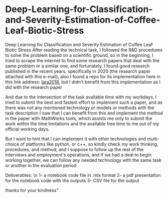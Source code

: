 # Deep-Learning-for-Classification-and-Severity-Estimation-of-Coffee-Leaf-Biotic-Stress
Deep Learning for Classification and Severity Estimation of Coffee Leaf Biotic Stress
After reading the technical task, I followed the R&D procedures to solve the problem based on a scientific ground, so in the beginning, I tried to scrape the internet to find some research papers that deal with the same problem or a similar one, and fortunately, I found good research published in the recent years, specifically in 2020 (the research paper attached with this e-mail), also I found a repo  for its implementation here in this link address: [lara2018](https://github.com/esgario/lara2018), but I didn't benefit from this implementation as I did with the research paper 

   And due to the intersection of the task available time with my workdays, I tried to submit the best and fastest effort to implement such a paper, and as there was not any mentioned technology or models or methods with the task description I saw that I can benefit from this and implement the method in the paper with MathWorks tools, which assists me only to submit the work within the time limitations and the available free time to me out of my official working days.

   But I want to hint that I can implement it with other technologies and multi-choice of platforms like python, or c++, so kindly check  my work thinking, procedures, and method, and I suppose to follow up the rest of the interviews and employment's operations, and if we had a deal to begin working together, we can follow any needed technology with the same task or another in the evaluation period


Deliverables:
\n 1- a notebook code file in .mlx format
2- a pdf presentation for the notebook code with the outputs
3- CSV file for the output

thanks for your kindness"
